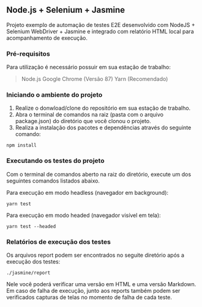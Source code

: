 ## Node.js + Selenium + Jasmine
Projeto exemplo de automação de testes E2E desenvolvido com NodeJS + Selenium WebDriver + Jasmine e integrado com relatório HTML local para acompanhamento de execução.

### Pré-requisitos
Para utilização é necessário possuir em sua estação de trabalho:

> Node.js
> Google Chrome (Versão 87)
> Yarn (Recomendado)

### Iniciando o ambiente do projeto
1. Realize o donwload/clone do repositório em sua estação de trabalho.
2. Abra o terminal de comandos na raiz (pasta com o arquivo package.json) do diretório que você clonou o projeto.
3. Realiza a instalação dos pacotes e dependências através do seguinte comando:
```
npm install
```

### Executando os testes do projeto
Com o terminal de comandos aberto na raiz do diretório, execute um dos seguintes comandos listados abaixo.

Para execução em modo headless (navegador em background):
```
yarn test
```

Para execução em modo headed (navegador visível em tela):
```
yarn test --headed
```

### Relatórios de execução dos testes
Os arquivos report podem ser encontrados no seguite diretório após a execução dos testes:
```
./jasmine/report
```

Nele você poderá verificar uma versão em HTML e uma versão Markdown. Em caso de falha de execução, junto aos reports também podem ser verificados capturas de telas no momento de falha de cada teste.
